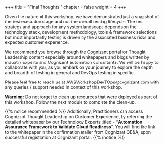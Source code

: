 +++
title = "Final Thoughts "
chapter = false
weight = 4
+++

 

Given the nature of this workshop, we have demonstrated just a snapshot of the test execution stage and not the overall testing lifecycle. The test strategy and approach for any system landscape depends on the technology stack, development methodology, tools & framework selections but most importantly testing is driven by the associated business risks and expected customer experience.

We recommend you browse through the Cognizant portal for Thought Leadership content especially around whitepapers and blogs written by industry experts and Cognizant automation consultants. We will be happy to collaborate with you, as you embark on your journey to explore the depth and breadth of testing in general and DevOps testing in specific. 

Please feel free to reach us at [AWSWorkshopDevTOps@cognizant.com](mailto:AWSWorkshopDevTOps@cognizant.com) with any queries / support needed in context of this workshop.

**Warning:** Do not forget to clean up resources that were deployed as part of this workshop. Follow the next module to complete the clean-up.


{{% notice recommended %}}
Additionally, Practitioners can access Cognizant Thought Leadership on Customer Experience, by referring the detailed whitepaper by our Technology Experts titled - “**Automation Assurance Framework to Validate Cloud Readiness**”. You will find the link to the whitepaper in the confirmation mailer from Cognizant QE&A, upon successful registration at Cognizant portal.
{{% /notice %}}
